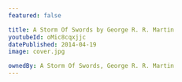 ```yaml
---
featured: false

title: A Storm Of Swords by George R. R. Martin
youtubeId: oMic8cqxjjc
datePublished: 2014-04-19
image: cover.jpg

ownedBy: A Storm Of Swords, George R. R. Martin
---
```

